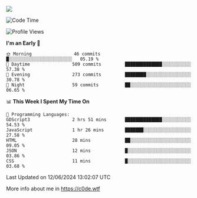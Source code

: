 <a href="https://wakatime.com"><img src="https://wakatime.com/share/@c0dezin/b7f18a7c-ab3a-40b8-8bc7-b1b7bf71f1d6.svg" /></a>

<!--START_SECTION:waka-->
![Code Time](http://img.shields.io/badge/Code%20Time-38%20hrs%2057%20mins-blue)

![Profile Views](http://img.shields.io/badge/Profile%20Views-0-blue)

**I'm an Early 🐤** 

```text
🌞 Morning                46 commits          █░░░░░░░░░░░░░░░░░░░░░░░░   05.19 % 
🌆 Daytime                509 commits         ██████████████░░░░░░░░░░░   57.38 % 
🌃 Evening                273 commits         ████████░░░░░░░░░░░░░░░░░   30.78 % 
🌙 Night                  59 commits          ██░░░░░░░░░░░░░░░░░░░░░░░   06.65 % 
```


📊 **This Week I Spent My Time On** 

```text
💬 Programming Languages: 
GDScript3                2 hrs 51 mins       ██████████████░░░░░░░░░░░   54.53 % 
JavaScript               1 hr 26 mins        ███████░░░░░░░░░░░░░░░░░░   27.58 % 
HTML                     28 mins             ██░░░░░░░░░░░░░░░░░░░░░░░   09.05 % 
JSON                     12 mins             █░░░░░░░░░░░░░░░░░░░░░░░░   03.86 % 
CSS                      11 mins             █░░░░░░░░░░░░░░░░░░░░░░░░   03.68 % 
```


 Last Updated on 12/06/2024 13:02:07 UTC
<!--END_SECTION:waka-->

More info about me in https://c0de.wtf
